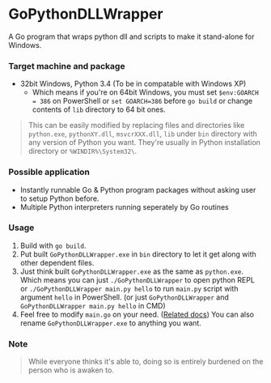 # GoPythonDLLWrapper
A Go program that wraps python dll and scripts to make it stand-alone for Windows.

### Target machine and package
  - 32bit Windows, Python 3.4 (To be in compatable with Windows XP)
    - Which means if you're on 64bit Windows, you must set `$env:GOARCH = 386` on PowerShell or `set GOARCH=386` before `go build` or change contents of `lib` directory to 64 bit ones.

> This can be easily modified by replacing files and directories like `python.exe`, `pythonXY.dll`, `msvcrXXX.dll`, `lib` under `bin` directory with any version of Python you want. They're usually in Python installation directory or `%WINDIR%\System32\`.

### Possible application
  - Instantly runnable Go & Python program packages without asking user to setup Python before.
  - Multiple Python interpreters running seperately by Go routines

### Usage
  1. Build with `go build`.
  2. Put built `GoPythonDLLWrapper.exe` in `bin` directory to let it get along with other dependent files.
  2. Just think built `GoPythonDLLWrapper.exe` as the same as `python.exe`. Which means you can just `./GoPythonDLLWrapper` to open python REPL or `./GoPythonDLLWrapper main.py hello` to run `main.py` script with argument `hello` in PowerShell. (or just `GoPythonDLLWrapper` and `GoPythonDLLWrapper main.py hello` in CMD)
  3. Feel free to modify `main.go` on your need. ([Related docs](https://docs.python.org/3/c-api/index.html)) You can also rename `GoPythonDLLWrapper.exe` to anything you want.

### Note
> While everyone thinks it's able to, doing so is entirely burdened on the person who is awaken to.
